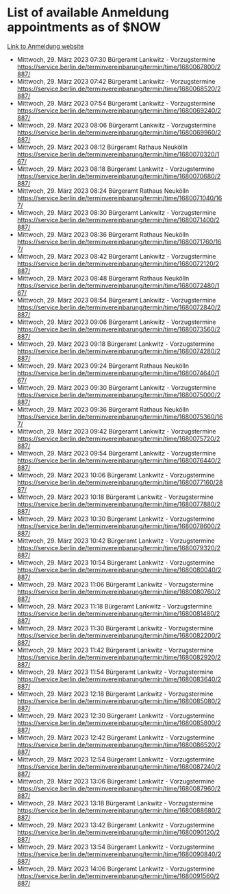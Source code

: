 # List of available Anmeldung appointments as of $NOW
[Link to Anmeldung website](https://service.berlin.de/terminvereinbarung/termin/tag.php?termin=1&anliegen[]=120686&dienstleisterlist=122210,122217,327316,122219,327312,122227,327314,122231,327346,122243,327348,122254,122252,329742,122260,329745,122262,329748,122271,327278,122273,327274,122277,327276,330436,122280,327294,122282,327290,122284,327292,122291,327270,122285,327266,122286,327264,122296,327268,150230,329760,122297,327286,122294,327284,122312,329763,122314,329775,122304,327330,122311,327334,122309,327332,317869,122281,327352,122279,329772,122283,122276,327324,122274,327326,122267,329766,122246,327318,122251,327320,122257,327322,122208,327298,122226,327300&herkunft=http%3A%2F%2Fservice.berlin.de%2Fdienstleistung%2F120686%2F)
- Mittwoch, 29. März 2023 07:30 Bürgeramt Lankwitz - Vorzugstermine https://service.berlin.de/terminvereinbarung/termin/time/1680067800/2887/
- Mittwoch, 29. März 2023 07:42 Bürgeramt Lankwitz - Vorzugstermine https://service.berlin.de/terminvereinbarung/termin/time/1680068520/2887/
- Mittwoch, 29. März 2023 07:54 Bürgeramt Lankwitz - Vorzugstermine https://service.berlin.de/terminvereinbarung/termin/time/1680069240/2887/
- Mittwoch, 29. März 2023 08:06 Bürgeramt Lankwitz - Vorzugstermine https://service.berlin.de/terminvereinbarung/termin/time/1680069960/2887/
- Mittwoch, 29. März 2023 08:12 Bürgeramt Rathaus Neukölln https://service.berlin.de/terminvereinbarung/termin/time/1680070320/167/
- Mittwoch, 29. März 2023 08:18 Bürgeramt Lankwitz - Vorzugstermine https://service.berlin.de/terminvereinbarung/termin/time/1680070680/2887/
- Mittwoch, 29. März 2023 08:24 Bürgeramt Rathaus Neukölln https://service.berlin.de/terminvereinbarung/termin/time/1680071040/167/
- Mittwoch, 29. März 2023 08:30 Bürgeramt Lankwitz - Vorzugstermine https://service.berlin.de/terminvereinbarung/termin/time/1680071400/2887/
- Mittwoch, 29. März 2023 08:36 Bürgeramt Rathaus Neukölln https://service.berlin.de/terminvereinbarung/termin/time/1680071760/167/
- Mittwoch, 29. März 2023 08:42 Bürgeramt Lankwitz - Vorzugstermine https://service.berlin.de/terminvereinbarung/termin/time/1680072120/2887/
- Mittwoch, 29. März 2023 08:48 Bürgeramt Rathaus Neukölln https://service.berlin.de/terminvereinbarung/termin/time/1680072480/167/
- Mittwoch, 29. März 2023 08:54 Bürgeramt Lankwitz - Vorzugstermine https://service.berlin.de/terminvereinbarung/termin/time/1680072840/2887/
- Mittwoch, 29. März 2023 09:06 Bürgeramt Lankwitz - Vorzugstermine https://service.berlin.de/terminvereinbarung/termin/time/1680073560/2887/
- Mittwoch, 29. März 2023 09:18 Bürgeramt Lankwitz - Vorzugstermine https://service.berlin.de/terminvereinbarung/termin/time/1680074280/2887/
- Mittwoch, 29. März 2023 09:24 Bürgeramt Rathaus Neukölln https://service.berlin.de/terminvereinbarung/termin/time/1680074640/167/
- Mittwoch, 29. März 2023 09:30 Bürgeramt Lankwitz - Vorzugstermine https://service.berlin.de/terminvereinbarung/termin/time/1680075000/2887/
- Mittwoch, 29. März 2023 09:36 Bürgeramt Rathaus Neukölln https://service.berlin.de/terminvereinbarung/termin/time/1680075360/167/
- Mittwoch, 29. März 2023 09:42 Bürgeramt Lankwitz - Vorzugstermine https://service.berlin.de/terminvereinbarung/termin/time/1680075720/2887/
- Mittwoch, 29. März 2023 09:54 Bürgeramt Lankwitz - Vorzugstermine https://service.berlin.de/terminvereinbarung/termin/time/1680076440/2887/
- Mittwoch, 29. März 2023 10:06 Bürgeramt Lankwitz - Vorzugstermine https://service.berlin.de/terminvereinbarung/termin/time/1680077160/2887/
- Mittwoch, 29. März 2023 10:18 Bürgeramt Lankwitz - Vorzugstermine https://service.berlin.de/terminvereinbarung/termin/time/1680077880/2887/
- Mittwoch, 29. März 2023 10:30 Bürgeramt Lankwitz - Vorzugstermine https://service.berlin.de/terminvereinbarung/termin/time/1680078600/2887/
- Mittwoch, 29. März 2023 10:42 Bürgeramt Lankwitz - Vorzugstermine https://service.berlin.de/terminvereinbarung/termin/time/1680079320/2887/
- Mittwoch, 29. März 2023 10:54 Bürgeramt Lankwitz - Vorzugstermine https://service.berlin.de/terminvereinbarung/termin/time/1680080040/2887/
- Mittwoch, 29. März 2023 11:06 Bürgeramt Lankwitz - Vorzugstermine https://service.berlin.de/terminvereinbarung/termin/time/1680080760/2887/
- Mittwoch, 29. März 2023 11:18 Bürgeramt Lankwitz - Vorzugstermine https://service.berlin.de/terminvereinbarung/termin/time/1680081480/2887/
- Mittwoch, 29. März 2023 11:30 Bürgeramt Lankwitz - Vorzugstermine https://service.berlin.de/terminvereinbarung/termin/time/1680082200/2887/
- Mittwoch, 29. März 2023 11:42 Bürgeramt Lankwitz - Vorzugstermine https://service.berlin.de/terminvereinbarung/termin/time/1680082920/2887/
- Mittwoch, 29. März 2023 11:54 Bürgeramt Lankwitz - Vorzugstermine https://service.berlin.de/terminvereinbarung/termin/time/1680083640/2887/
- Mittwoch, 29. März 2023 12:18 Bürgeramt Lankwitz - Vorzugstermine https://service.berlin.de/terminvereinbarung/termin/time/1680085080/2887/
- Mittwoch, 29. März 2023 12:30 Bürgeramt Lankwitz - Vorzugstermine https://service.berlin.de/terminvereinbarung/termin/time/1680085800/2887/
- Mittwoch, 29. März 2023 12:42 Bürgeramt Lankwitz - Vorzugstermine https://service.berlin.de/terminvereinbarung/termin/time/1680086520/2887/
- Mittwoch, 29. März 2023 12:54 Bürgeramt Lankwitz - Vorzugstermine https://service.berlin.de/terminvereinbarung/termin/time/1680087240/2887/
- Mittwoch, 29. März 2023 13:06 Bürgeramt Lankwitz - Vorzugstermine https://service.berlin.de/terminvereinbarung/termin/time/1680087960/2887/
- Mittwoch, 29. März 2023 13:18 Bürgeramt Lankwitz - Vorzugstermine https://service.berlin.de/terminvereinbarung/termin/time/1680088680/2887/
- Mittwoch, 29. März 2023 13:42 Bürgeramt Lankwitz - Vorzugstermine https://service.berlin.de/terminvereinbarung/termin/time/1680090120/2887/
- Mittwoch, 29. März 2023 13:54 Bürgeramt Lankwitz - Vorzugstermine https://service.berlin.de/terminvereinbarung/termin/time/1680090840/2887/
- Mittwoch, 29. März 2023 14:06 Bürgeramt Lankwitz - Vorzugstermine https://service.berlin.de/terminvereinbarung/termin/time/1680091560/2887/
